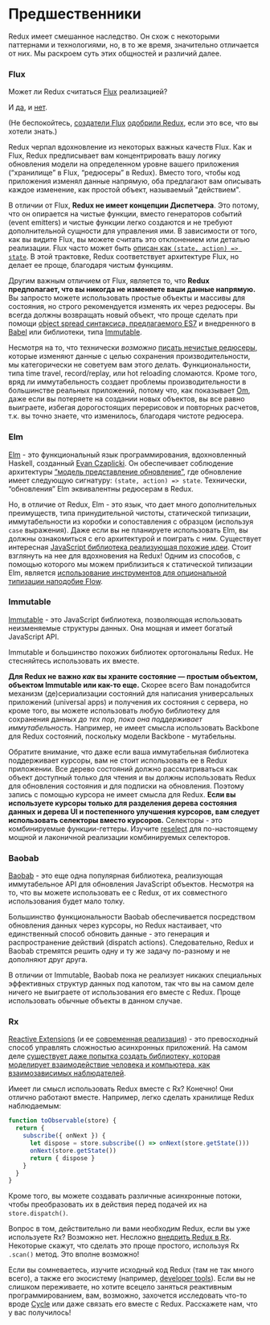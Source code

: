 # Предшественники

Redux имеет смешанное наследство. Он схож с некоторыми паттернами и технологиями, но, в то же время, значительно отличается от них. Мы раскроем суть этих общностей и различий далее.

### Flux

Может ли Redux считаться [Flux](https://facebook.github.io/flux/) реализацией?

И [да](https://twitter.com/fisherwebdev/status/616278911886884864), и [нет](https://twitter.com/andrestaltz/status/616270755605708800).

(Не беспокойтесь, [создатели Flux](https://twitter.com/jingc/status/616608251463909376) [одобрили Redux](https://twitter.com/fisherwebdev/status/616286955693682688), если это все, что вы хотели знать.)

Redux черпал вдохновление из некоторых важных качеств Flux. Как и Flux, Redux предписывает вам концентрировать вашу логику обновления модели на определенном уровне вашего приложения (“хранилище” в Flux, “редюсеры” в Redux). Вместо того, чтобы код приложения изменял данные напрямую, оба предлагают вам описывать каждое изменение, как простой объект, называемый "действием".

В отличии от Flux, **Redux не имеет концепции Диспетчера**. Это потому, что он опирается на чистые функции, вместо генераторов событий (event emitters) и чистые функции легко создаются и не требуют дополнительной сущности для управления ими. В зависимости от того, как вы видите Flux, вы можете считать это отклонением или деталью реализации. Flux часто может быть [описан как `(state, action) => state`](https://speakerdeck.com/jmorrell/jsconf-uy-flux-those-who-forget-the-past-dot-dot-dot). В этой трактовке, Redux соответствует архитектуре Flux, но делает ее проще, благодаря чистым функциям.

Другим важным отличием от Flux, является то, что **Redux предполагает, что вы никогда не изменяете ваши данные напрямую.** Вы запросто можете использовать простые объекты и массивы для состояния, но строго рекомендуется изменять их через редюсеры. Вы всегда должны возвращать новый объект, что проще сделать при помощи [object spread синтаксиса, предлагаемого ES7](https://github.com/sebmarkbage/ecmascript-rest-spread) и внедренного в [Babel](http://babeljs.io) или библиотеки, типа [Immutable](https://facebook.github.io/immutable-js).

Несмотря на то, что технически *возможно* [писать нечистые редюсеры](https://github.com/rackt/redux/issues/328#issuecomment-125035516), которые изменяют данные с целью сохранения производительности, мы категорически не советуем вам этого делать. Функциональности, типа time travel, record/replay, или hot reloading сломаются. Кроме того, вряд ли иммутабельность создает проблемы производительности в большинстве реальных приложений, потому что, как показывает [Om](https://github.com/omcljs/om), даже если вы потеряете на создании новых объектов, вы все равно выиграете, избегая дорогостоящих перерисовок и повторных расчетов, т.к. вы точно знаете, что изменилось, благодаря чистоте редюсера.

### Elm

[Elm](http://elm-lang.org/) - это функциональный язык программирования, вдохновленный Haskell, созданный [Evan Czaplicki](https://twitter.com/czaplic). Он обеспечивает соблюдение архитектуры [“модель представление обновление”](https://github.com/evancz/elm-architecture-tutorial/), где обновление имеет следующую сигнатуру: `(state, action) => state`. Технически, “обновления” Elm эквивалентны редюсерам в Redux.

Но, в отличие от Redux, Elm - это язык, что дает много дополнительных преимуществ, типа принудительной чистоты, статической типизации, иммутабельности из коробки и сопоставления с образцом (используя `case` выражения). Даже если вы не планируете использовать Elm, вы должны ознакомиться с его архитектурой и поиграть с ним. Существует интересная [JavaScript библиотека реализующая похожие идеи](https://github.com/paldepind/noname-functional-frontend-framework). Стоит взглянуть на нее для вдохновения на Redux! Одним из способов, с помощью которого мы можем приблизиться к статической типизации Elm, является [использование инструментов для опциональной типизации наподобие Flow](https://github.com/rackt/redux/issues/290).

### Immutable

[Immutable](https://facebook.github.io/immutable-js) - это JavaScript библиотека, позволяющая использовать неизменяемые структуры данных. Она мощная и имеет богатый JavaScript API.

Immutable и большинство похожих библиотек ортогональны Redux. Не стесняйтесь использовать их вместе.

**Для Redux не важно *как* вы храните состояние — простым объектом, объектом Immutable или как-то еще.** Скорее всего Вам понадобится механизм (де)сериализации состояний для написания универсальных приложений (universal apps) и получения их состояния с сервера, но кроме того, вы можете использовать любую библиотеку для сохранения данных *до тех пор, пока она поддерживает иммутабельность*. Например, не имеет смысла использовать Backbone для Redux состояний, поскольку модели Backbone - мутабельны.

Обратите внимание, что даже если ваша иммутабельная библиотека поддерживает курсоры, вам не стоит использовать ее в Redux приложении. Все дерево состояний должно рассматриваться как объект доступный только для чтения и вы должны использовать Redux для обновления состояния и для подписки на обновления. Поэтому запись с помощью курсора не имеет смысла для Redux. **Если вы используете курсоры только для разделения дерева состояния данных и дерева UI и постепенного улучшения курсоров, вам следует использовать селекторы вместо курсоров.** Селекторы - это комбинируемые функции-геттеры. Изучите [reselect](http://github.com/faassen/reselect) для по-настоящему мощной и лаконичной реализации комбинируемых селекторов.

### Baobab

[Baobab](https://github.com/Yomguithereal/baobab) - это еще одна популярная библиотека, реализующая иммутабельное API для обновления JavaScript объектов. Несмотря на то, что вы можете использовать ее с Redux, от их совместного использования будет мало толку.

Большинство функциональности Baobab обеспечивается посредством обновления данных через курсоры, но Redux настаивает, что единственный способ обновить данные - это генерация и распространение действий (dispatch actions). Следовательно, Redux и Baobab стремятся решить одну и ту же задачу по-разному и не дополняют друг друга.

В отличии от Immutable, Baobab пока не реализует никаких специальных эффективных структур данных под капотом, так что вы на самом деле ничего не выиграете от использования его вместе с Redux. Проще использовать обычные объекты в данном случае.

### Rx

[Reactive Extensions](https://github.com/Reactive-Extensions/RxJS) (и ее [современная реализация](https://github.com/ReactiveX/RxJS)) - это превосходный способ управлять сложностью асинхронных приложений. На самом деле [существует даже попытка создать библиотеку, которая моделирует взаимодействие человека и компьютера, как взаимозависимых наблюдателей](http://cycle.js.org).


Имеет ли смысл использовать Redux вместе с Rx? Конечно! Они отлично работают вместе. Например, легко сделать хранилище Redux наблюдаемым:

```js
function toObservable(store) {
  return {
    subscribe({ onNext }) {
      let dispose = store.subscribe(() => onNext(store.getState()))
      onNext(store.getState())
      return { dispose }
    }
  }
}
```

Кроме того, вы можете создавать различные асинхронные потоки, чтобы преобразовать их в действия перед подачей их на `store.dispatch()`.

Вопрос в том, действительно ли вами необходим Redux, если вы уже используете Rx? Возможно нет. Несложно [внедрить Redux в Rx](https://github.com/jas-chen/rx-redux). Некоторые скажут, что сделать это проще простого, используя Rx `.scan()` метод. Это вполне возможно!

Если вы сомневаетесь, изучите исходный код Redux (там не так много всего), а также его экосистему (например, [developer tools](https://github.com/gaearon/redux-devtools)). Если вы не слишком переживаете, но хотите всецело заняться реактивным программированием, вам, возможно, захочется исследовать что-то вроде [Cycle](http://cycle.js.org) или даже связать его вместе с Redux. Расскажете нам, что у вас получилось!
